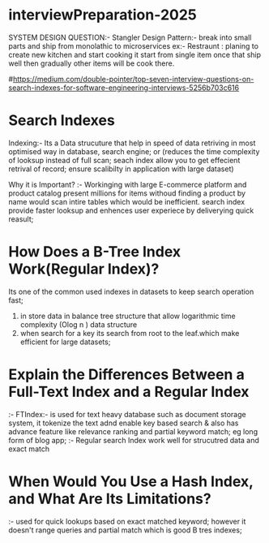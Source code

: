 # interviewPreparation-2025

SYSTEM DESIGN QUESTION:-
  Stangler Design Pattern:- break into small parts and ship from monolathic to microservices 
  ex:- Restraunt : planing to create new kitchen and start cooking it start from single item once that ship well then gradually other items will 
  be cook there.

#https://medium.com/double-pointer/top-seven-interview-questions-on-search-indexes-for-software-engineering-interviews-5256b703c616
# Search Indexes
 Indexing:- Its a Data strucuture that help in speed of data retriving in most optimised way in database, search engine;
or 
(reduces the time complexity of looksup instead of full scan; seach index allow you to get effecient retrival of record; ensure scalibilty in application with large dataset)

Why it is Important?
  :- Workinging with large E-commerce platform and product catalog present millions for items withoud finding a product by name would scan intire tables
which would be inefficient. search index provide faster looksup and enhences user experiece by deliverying quick reasult;


# How Does a B-Tree Index Work(Regular Index)?
Its one of the common used indexes in datasets to keep search operation fast;
1. in store data in balance tree structure that allow logarithmic time complexity (Olog n ) data structure 
2. when search for a key its search from root to the  leaf.which make efficient for large datasets;

# Explain the Differences Between a Full-Text Index and a Regular Index
:- FTIndex:- is used for text heavy database such as document storage system, it tokenize the text adnd enable key based search & also has advance feature like relevance ranking
and partial keyword match; eg long form of blog app; 
:- Regular search Index work well for strucutred data and exact match

# When Would You Use a Hash Index, and What Are Its Limitations?
:- used for quick lookups based on exact matched keyword; however it doesn't range queries and partial match which is good B tres indexes;
